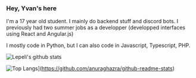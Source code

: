 ### Hey, Yvan's here


I'm a 17 year old student. I mainly do backend stuff and discord bots.
I previously had two summer jobs as a developper (developped interfaces using React and Angular.js)

I mostly code in Python, but I can also code in Javascript, Typescript, PHP. 

![Lepeli's github stats](https://github-readme-stats.vercel.app/api?username=lepeli&show_icons=true&count_private=true)

![Top Langs](https://github-readme-stats.vercel.app/api/top-langs/?username=lepeli&layout=compact)](https://github.com/anuraghazra/github-readme-stats)


